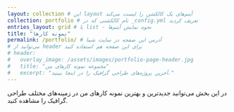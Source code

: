 ```yaml
---
layout: collection # این layout آیتم‌های یک کالکشن را لیست می‌کند
collection: portfolio # نام کالکشنی که در _config.yml تعریف کردید
entries_layout: grid # یا list - نحوه نمایش آیتم‌ها
title: "نمونه کارها"
permalink: /portfolio/ # آدرس این صفحه در سایت شما
# می‌توانید از header برای این صفحه هم استفاده کنید
# header:
#   overlay_image: /assets/images/portfolio-page-header.jpg
#   title: "مجموعه نمونه کارهای من"
#   excerpt: "آخرین پروژه‌های طراحی گرافیک را در اینجا ببینید."
---
```


در این بخش می‌توانید جدیدترین و بهترین نمونه کارهای من در زمینه‌های مختلف طراحی گرافیک را مشاهده کنید.

